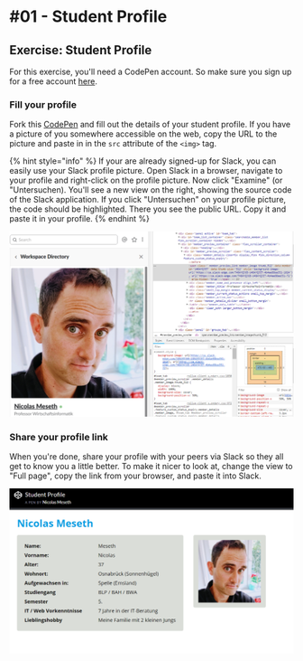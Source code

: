 # \#01 - Student Profile

## Exercise: Student Profile

For this exercise, you'll need a CodePen account. So make sure you sign up for a free account [here](https://codepen.io/accounts/signup).

### Fill your profile

Fork this [CodePen](https://codepen.io/winf-hsos/pen/dqxzrO?editors=1000) and fill out the details of your student profile. If you have a picture of you somewhere accessible on the web, copy the URL to the picture and paste in in the `src` attribute of the `<img>` tag.

{% hint style="info" %}
If your are already signed-up for Slack, you can easily use your Slack profile picture. Open Slack in a browser, navigate to your profile and right-click on the profile picture. Now click "Examine" \(or "Untersuchen\). You'll see a new view on the right, showing the source code of the Slack application. If you click "Untersuchen" on your profile picture, the code should be highlighted. There you see the public URL. Copy it and paste it in your profile.
{% endhint %}

![Find the public URL of your Slack profile picture](../../../.gitbook/assets/image%20%284%29.png)

### Share your profile link

When you're done, share your profile with your peers via Slack so they all get to know you a little better. To make it nicer to look at, change the view to "Full page", copy the link from your browser, and paste it into Slack.

![Profile in full page view](../../../.gitbook/assets/image%20%2811%29.png)

